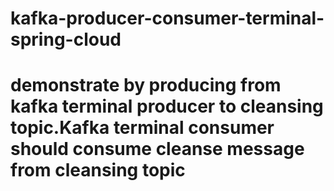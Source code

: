 # kafka-producer-consumer-terminal-spring-cloud
# demonstrate by producing from kafka terminal producer to cleansing topic.Kafka terminal consumer should consume cleanse message from cleansing topic
